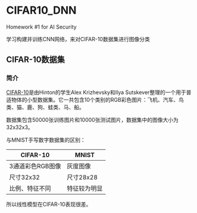 # CIFAR10_DNN


Homework #1 for AI Security

学习构建并训练CNN网络，来对CIFAR-10数据集进行图像分类

## CIFAR-10数据集

### 简介

[CIFAR-10](https://www.cs.toronto.edu/~kriz/cifar.html)是由Hinton的学生Alex Krizhevsky和Ilya Sutskever整理的一个用于普适物体的小型数据集。它一共包含10个类别的RGB彩色图片：飞机、汽车、鸟类、猫、鹿、狗、蛙类、马、船。

数据集包含50000张训练图片和10000张测试图片，数据集中的图像大小为32x32x3。

与MNIST手写数字数据集的区别：

| CIFAR-10         | MNIST         | 
| --------         | -----         |
| 3通道彩色RGB图像  | 灰度图像       | 
| 尺寸32x32         | 尺寸28x28     |  
| 比例、特征不同     | 特征较为明显   | 

所以线性模型在CIFAR-10表现很差。

<!-- ### 数据集下载

* [CIFAR-10](https://www.cs.toronto.edu/~kriz/cifar.html) 直接下载
* 代码下载：https://github.com/tensorflow/models/tree/master/tutorials/image/cifar10 -->


